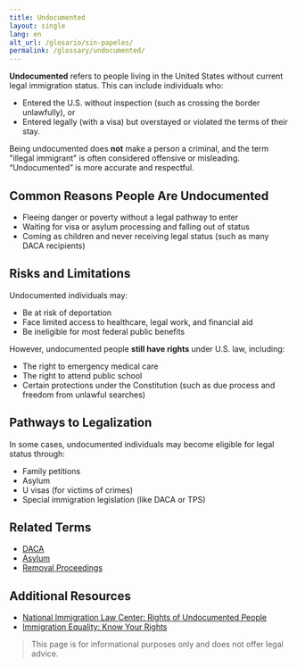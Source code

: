 ```yaml
---
title: Undocumented
layout: single
lang: en
alt_url: /glosario/sin-papeles/
permalink: /glossary/undocumented/
---
```


**Undocumented** refers to people living in the United States without current legal immigration status. This can include individuals who:

- Entered the U.S. without inspection (such as crossing the border unlawfully), or
- Entered legally (with a visa) but overstayed or violated the terms of their stay.

Being undocumented does **not** make a person a criminal, and the term "illegal immigrant" is often considered offensive or misleading. “Undocumented” is more accurate and respectful.

## Common Reasons People Are Undocumented

- Fleeing danger or poverty without a legal pathway to enter
- Waiting for visa or asylum processing and falling out of status
- Coming as children and never receiving legal status (such as many DACA recipients)

## Risks and Limitations

Undocumented individuals may:

- Be at risk of deportation
- Face limited access to healthcare, legal work, and financial aid
- Be ineligible for most federal public benefits

However, undocumented people **still have rights** under U.S. law, including:

- The right to emergency medical care
- The right to attend public school
- Certain protections under the Constitution (such as due process and freedom from unlawful searches)

## Pathways to Legalization

In some cases, undocumented individuals may become eligible for legal status through:

- Family petitions
- Asylum
- U visas (for victims of crimes)
- Special immigration legislation (like DACA or TPS)

## Related Terms

- [DACA](/glossary/daca/)
- [Asylum](/glossary/asylum/)
- [Removal Proceedings](/glossary/removal-proceedings/)

## Additional Resources

- [National Immigration Law Center: Rights of Undocumented People](https://www.nilc.org/issues/immigration-enforcement/)
- [Immigration Equality: Know Your Rights](https://immigrationequality.org/know-your-rights/)

> This page is for informational purposes only and does not offer legal advice.
